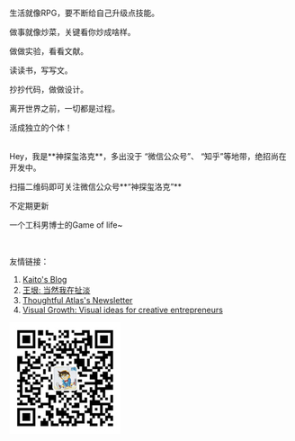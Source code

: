 

<br>

生活就像RPG，要不断给自己升级点技能。

做事就像炒菜，关键看你炒成啥样。

做做实验，看看文献。

读读书，写写文。

抄抄代码，做做设计。

离开世界之前，一切都是过程。

活成独立的个体！

<br>
Hey，我是**神探玺洛克**，多出没于 “微信公众号”、 “知乎”等地带，绝招尚在开发中。

扫描二维码即可关注微信公众号**“神探玺洛克”**  

不定期更新

一个工科男博士的Game of life~

<br>

友情链接：
1. [Kaito's Blog](http://kaito-kidd.com/)
1. [王垠: 当然我在扯淡](http://www.yinwang.org/#)
1. [Thoughtful Atlas's Newsletter](https://thoughtfulatlas.substack.com/)
1. [Visual Growth: Visual ideas for creative entrepreneurs](https://www.getrevue.co/profile/ashlamb?via=twitter-card&client=DesktopWeb&element=publication-card)

![](/img/qrcode_wechat.jpg)
